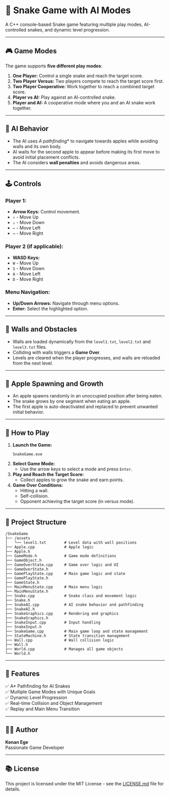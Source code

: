 
# 🐍 Snake Game with AI Modes
A C++ console-based Snake game featuring multiple play modes, AI-controlled snakes, and dynamic level progression.

---

## 🎮 Game Modes
The game supports **five different play modes**:
1. **One Player:** Control a single snake and reach the target score.
2. **Two Player Versus:** Two players compete to reach the target score first.
3. **Two Player Cooperative:** Work together to reach a combined target score.
4. **Player vs AI:** Play against an AI-controlled snake.
5. **Player and AI:** A cooperative mode where you and an AI snake work together.

---

## 🧠 AI Behavior
- The AI uses **A* pathfinding** to navigate towards apples while avoiding walls and its own body.
- AI waits for the second apple to appear before making its first move to avoid initial placement conflicts.
- The AI considers **wall penalties** and avoids dangerous areas.

---

## 🕹️ Controls
### Player 1:
- **Arrow Keys:** Control movement.
- `↑` - Move Up  
- `↓` - Move Down  
- `←` - Move Left  
- `→` - Move Right  

### Player 2 (if applicable):
- **WASD Keys:**
- `W` - Move Up  
- `S` - Move Down  
- `A` - Move Left  
- `D` - Move Right  

### Menu Navigation:
- **Up/Down Arrows:** Navigate through menu options.  
- **Enter:** Select the highlighted option.

---

## 🧱 Walls and Obstacles
- Walls are loaded dynamically from the `level1.txt`, `level2.txt` and `level3.txt` files.
- Colliding with walls triggers a **Game Over**.
- Levels are cleared when the player progresses, and walls are reloaded from the next level.

---

## 🍎 Apple Spawning and Growth
- An apple spawns randomly in an unoccupied position after being eaten.
- The snake grows by one segment when eating an apple.
- The first apple is auto-deactivated and replaced to prevent unwanted initial behavior.

---

## 📜 How to Play
1. **Launch the Game:**
   ```
   SnakeGame.exe
   ```
2. **Select Game Mode:**
   - Use the arrow keys to select a mode and press `Enter`.
3. **Play and Reach the Target Score:**
   - Collect apples to grow the snake and earn points.
4. **Game Over Conditions:**
   - Hitting a wall.
   - Self-collision.
   - Opponent achieving the target score (in versus mode).

---

## 📝 Project Structure
```
/SnakeGame
├── /assets
│   └── level1.txt        # Level data with wall positions
├── Apple.cpp             # Apple logic
├── Apple.h
├── GameMode.h            # Game mode definitions
├── GameObject.h
├── GameOverState.cpp     # Game over logic and UI
├── GameOverState.h
├── GamePlayState.cpp     # Main game logic and state
├── GamePlayState.h
├── GameState.h
├── MainMenuState.cpp     # Main menu logic
├── MainMenuState.h
├── Snake.cpp             # Snake class and movement logic
├── Snake.h
├── SnakeAI.cpp           # AI snake behavior and pathfinding
├── SnakeAI.h
├── SnakeGraphics.cpp     # Rendering and graphics
├── SnakeGraphics.h
├── SnakeInput.cpp        # Input handling
├── SnakeInput.h
├── SnakeGame.cpp         # Main game loop and state management
├── StateMachine.h        # State transition management
├── Wall.cpp              # Wall collision logic
├── Wall.h
├── World.cpp             # Manages all game objects
└── World.h
```

---

## 🎁 Features
✅ A* Pathfinding for AI Snakes  
✅ Multiple Game Modes with Unique Goals  
✅ Dynamic Level Progression  
✅ Real-time Collision and Object Management  
✅ Replay and Main Menu Transition  

---


## 👨‍💻 Author
**Kenan Ege**  
Passionate Game Developer 

---

## 📚 License
This project is licensed under the MIT License - see the [LICENSE.md](LICENSE.md) file for details.
